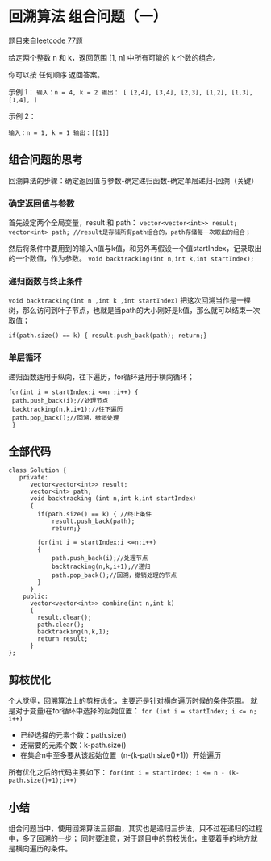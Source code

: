 # 回溯算法 组合问题（一）
题目来自[leetcode 77题](https://leetcode.cn/problems/combinations/)

给定两个整数 n 和 k，返回范围 [1, n] 中所有可能的 k 个数的组合。

你可以按 任何顺序 返回答案。

示例 1：
`输入：n = 4, k = 2
输出：
[
  [2,4],
  [3,4],
  [2,3],
  [1,2],
  [1,3],
  [1,4],
]`

示例 2：

`输入：n = 1, k = 1
输出：[[1]]`



## 组合问题的思考
回溯算法的步骤：确定返回值与参数-确定递归函数-确定单层递归-回溯（关键）
### 确定返回值与参数
首先设定两个全局变量，result 和 path：
`vector<vector<int>> result;  
 vector<int> path; //result是存储所有path组合的，path存储每一次取出的组合；`

然后将条件中要用到的输入n值与k值，和另外再假设一个值startIndex，记录取出的一个数值，作为参数。
`void backtracking(int n,int k,int startIndex);`

### 递归函数与终止条件
`void backtracking(int n ,int k ,int startIndex)`
把这次回溯当作是一棵树，那么访问到叶子节点，也就是当path的大小刚好是k值，那么就可以结束一次取值；

` if(path.size() == k) {
    result.push_back(path);
    return;} `

### 单层循环
递归函数适用于纵向，往下遍历，for循环适用于横向循环；
```c++:
for(int i = startIndex;i <=n ;i++) {
 path.push_back(i);//处理节点
 backtracking(n,k,i+1);//往下遍历
 path.pop_back();//回溯，撤销处理
 }
```
## 全部代码

```c++:
class Solution {
   private:
      vector<vector<int>> result;  
      vector<int> path;
      void backtracking (int n,int k,int startIndex)
      {
        if(path.size() == k) { //终止条件
            result.push_back(path);
            return;}

        for(int i = startIndex;i <=n;i++)
        {
            path.push_back(i);//处理节点
            backtracking(n,k,i+1);//递归
            path.pop_back();//回溯，撤销处理的节点
        }
      }
    public:
      vector<vector<int>> combine(int n,int k)
      {
        result.clear();
        path.clear();
        backtracking(n,k,1);
        return result;
      }
};
```


## 剪枝优化

个人觉得，回溯算法上的剪枝优化，主要还是针对横向遍历时候的条件范围。
就是对于变量i在for循环中选择的起始位置：
`for (int i = startIndex; i <= n; i++)`
  
- 已经选择的元素个数：path.size()
- 还需要的元素个数：k-path.size()
- 在集合n中至多要从该起始位置（n-(k-path.size()+1)）开始遍历

所有优化之后的代码主要如下：
`for(int i = startIndex; i <= n - (k-path.size()+1);i++)`

## 小结

组合问题当中，使用回溯算法三部曲，其实也是递归三步法，只不过在递归的过程中，多了回溯的一步；
同时要注意，对于题目中的剪枝优化，主要着手的地方就是横向遍历的条件。